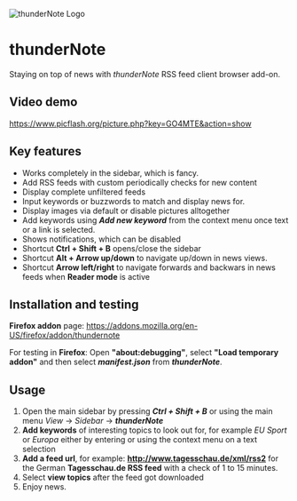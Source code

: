 ![thunderNote Logo](https://www.picflash.org/img/2019/01/14/m9gr45u7t1hi6rk.png "thunderNote Logo")
 
# thunderNote
Staying on top of news with *thunderNote* RSS feed client browser add-on.

## Video demo
https://www.picflash.org/picture.php?key=GO4MTE&action=show

## Key features
* Works completely in the sidebar, which is fancy.
* Add RSS feeds with custom periodically checks for new content
* Display complete unfiltered feeds
* Input keywords or buzzwords to match and display news for.
* Display images via default or disable pictures alltogether
* Add keywords using ***Add new keyword*** from the context menu once text or a link is selected.
* Shows notifications, which can be disabled
* Shortcut **Ctrl + Shift + B** opens/close the sidebar
* Shortcut **Alt + Arrow up/down** to navigate up/down in news views.
* Shortcut **Arrow left/right** to navigate forwards and backwars in news feeds when **Reader mode** is active

## Installation and testing
**Firefox addon** page: https://addons.mozilla.org/en-US/firefox/addon/thundernote

For testing in **Firefox**: Open **"about:debugging"**, select **"Load temporary addon"** and then select ***manifest.json*** from ***thunderNote***.

## Usage
1. Open the main sidebar by pressing ***Ctrl + Shift + B*** or using the main menu *View* -> *Sidebar* -> ***thunderNote***
1. **Add keywords** of interesting topics to look out for, for example *EU* *Sport* or *Europa* either by entering or using the context menu on a text selection
2. **Add a feed url**, for example: **http://www.tagesschau.de/xml/rss2** for the German **Tagesschau.de RSS feed** with a check of 1 to 15 minutes.
3. Select **view topics**  after the feed got downloaded
4. Enjoy news.
